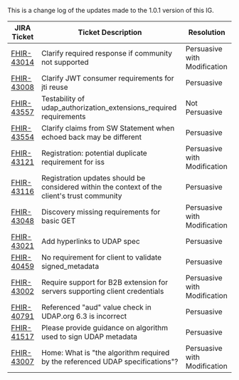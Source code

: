 This is a change log of the updates made to the 1.0.1 version of this IG.

|JIRA Ticket|Ticket Description|Resolution|
|---------|----------|----------|
|[FHIR-43014](https://jira.hl7.org/browse/FHIR-43014)|Clarify required response if community not supported|Persuasive with Modification|
|[FHIR-43008](https://jira.hl7.org/browse/FHIR-43008)|Clarify JWT consumer requirements for jti reuse|Persuasive|
|[FHIR-43557](https://jira.hl7.org/browse/FHIR-43557)|Testability of udap_authorization_extensions_required requirements|Not Persuasive|
|[FHIR-43554](https://jira.hl7.org/browse/FHIR-43554)|Clarify claims from SW Statement when echoed back may be different|Persuasive|
|[FHIR-43121](https://jira.hl7.org/browse/FHIR-43121)|Registration: potential duplicate requirement for iss|Persuasive with Modification|
|[FHIR-43116](https://jira.hl7.org/browse/FHIR-43116)|Registration updates should be considered within the context of the client's trust community|Persuasive|
|[FHIR-43048](https://jira.hl7.org/browse/FHIR-43048)|Discovery missing requirements for basic GET|Persuasive with Modification|
|[FHIR-43021](https://jira.hl7.org/browse/FHIR-43021)|Add hyperlinks to UDAP spec|Persuasive|
|[FHIR-40459](https://jira.hl7.org/browse/FHIR-40459)|No requirement for client to validate signed_metadata|Persuasive|
|[FHIR-43002](https://jira.hl7.org/browse/FHIR-43002)|Require support for B2B extension for servers supporting client credentials|Persuasive with Modification|
|[FHIR-40791](https://jira.hl7.org/browse/FHIR-40791)|Referenced "aud" value check in UDAP.org 6.3 is incorrect|Persuasive|
|[FHIR-41517](https://jira.hl7.org/browse/FHIR-41517)|Please provide guidance on algorithm used to sign UDAP metadata|Persuasive|
|[FHIR-43007](https://jira.hl7.org/browse/FHIR-43007)|Home: What is "the algorithm required by the referenced UDAP specifications"?|Persuasive with Modification|
